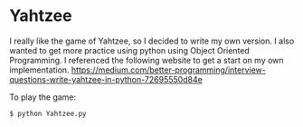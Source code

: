 # Yahtzee
I really like the game of Yahtzee, so I decided to write my own version. I also wanted to get more practice using python using Object Oriented Programming.
I referenced the following website to get a start on my own implementation.
https://medium.com/better-programming/interview-questions-write-yahtzee-in-python-72695550d84e

To play the game:
```
$ python Yahtzee.py
```
